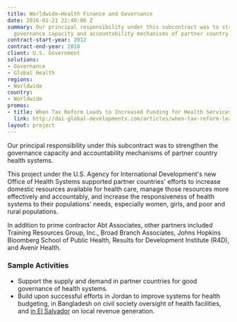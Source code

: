 ```yaml
---
title: Worldwide—Health Finance and Governance
date: 2016-01-21 22:40:00 Z
summary: Our principal responsibility under this subcontract was to strengthen the
  governance capacity and accountability mechanisms of partner country health systems.
contract-start-year: 2012
contract-end-year: 2018
client: U.S. Government
solutions:
- Governance
- Global Health
regions:
- Worldwide
country:
- Worldwide
promos:
- title: When Tax Reform Leads to Increased Funding for Health Services
  link: http://dai-global-developments.com/articles/when-tax-reform-leads-to-increased-funding-for-health-services?utm_source=daidotcom
layout: project
---
```


Our principal responsibility under this subcontract was to strengthen the governance capacity and accountability mechanisms of partner country health systems.

This project under the U.S. Agency for International Development's new Office of Health Systems supported partner countries' efforts to increase domestic resources available for health care, manage those resources more effectively and accountably, and increase the responsiveness of health systems to their populations' needs, especially women, girls, and poor and rural populations.

In addition to prime contractor Abt Associates, other partners included Training Resources Group, Inc., Broad Branch Associates, Johns Hopkins Bloomberg School of Public Health, Results for Development Institute (R4D), and Avenir Health.

### Sample Activities

* Support the supply and demand in partner countries for good governance of health systems.
* Build upon successful efforts in Jordan to improve systems for health budgeting, in Bangladesh on civil society oversight of health facilities, and [in El Salvador][1] on local revenue generation.

[1]: http://dai-global-developments.com/articles/when-tax-reform-leads-to-increased-funding-for-health-services?utm_source=daidotcom
